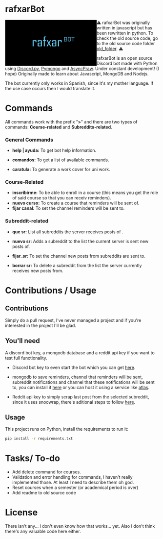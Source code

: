 # rafxarBot

<img width="300" height="150" align="left" style="float: left;" alt="rafxarBot" src="pirfil.png">

:warning: rafxarBot was originally written in javascript but has been rewritten in python. To check the old source code, go to the old source code folder [old_folder](old_source_code). :warning:

<!-- rafxarBot is an open source Discord bot made with Javascript using [Discord.js](https://discord.js.org), [Mongoose](https://mongoosejs.com) and [Snoowrap](https://github.com/not-an-aardvark/snoowrap). Under constant development! Mostly made to learn javascript and also since I couldn't find discord bots that did what I wanted to do. -->

rafxarBot is an open source Discord bot made with Python using [Discord.py](https://discordpy.readthedocs.io/en/stable/), [Pymongo](https://pymongo.readthedocs.io) and [AsyncPraw](asyncpraw.readthedocs.io/). Under constant development! (I hope) Originally made to learn about Javascript, MongoDB and Nodejs.

The bot currently only works in Spanish, since it's my mother language. If the use case occurs then I would translate it.

# Commands

All commands work with the prefix "**>**" and there are two types of commands: **Course-related** and **Subreddits-related**.

### General Commands

- **help | ayuda:** To get bot help information.

- **comandos:** To get a list of available commands.
- **caratula:** To generate a work cover for uni work.

### Course-Related

- **inscribirme:** To be able to enroll in a course (this means you get the role of said course so that you can receiv reminders).
- **nuevo curso:** To create a course that reminders will be sent of.
- **fijar canal:** To set the channel reminders will be sent to.

### Subreddit-related

- **que sr:** List all subreddits the server receives posts of .

- **nuevo sr:** Adds a subreddit to the list the current server is sent new posts of.

- **fijar_sr:** To set the channel new posts from subreddits are sent to.

- **borrar sr:** To delete a subreddit from the list the server currently receives new posts from.

# Contributions / Usage

## Contributions

Simply do a pull request, I've never managed a project and if you're interested in the project I'll be glad.

## You'll need

A discord bot key, a mongodb database and a reddit api key if you want to test full functionality.

- Discord bot key to even start the bot which you can get [here](https://discord.com/developers/docs/intro).

- mongodb to save reminders, channel that reminders will be sent, subreddit notifications and channel that these notifications will be sent to, you can install it [here](https://docs.mongodb.com/manual/installation/) or you can host it using a service like [atlas](https://www.mongodb.com/cloud/atlas?tck=docs_server).

- Reddit api key to simply scrap last post from the selected subreddit, since it uses snoowrap, there's aditional steps to follow [here](https://browntreelabs.com/scraping-reddits-api-with-snoowrap/).

<!-- ## Usage

This project runs on **nodejs** and these are the following steps to run it:

- First clone the repository
  
  ```bash
  git clone git@github.com:rafaelcanoguitton/rafxarBOT.git
  ```

- Then issue an **npm install** command
  
  ```bash
  npm install
  ```

- You will need to rename [**example.env**](example.env) to **.env** and change variables as described on the file.
  
  ```env
  discordKey=YOURKEYHERE
  mongoPath=YOURMONGOPATHHERE
  userAgent=YOURUSERAGENTHERE
  clientId=YOURCLIENTIDHERE
  clientSecret=YOURCLIENTSECRETHERE
  refreshToken=YOURREFRESHTOKENHERE
  ```

- Finally, when everything is properly set up simply do an npm run or node index.js.
  
  ```bash
  npm run
  node index.js
  ``` -->
## Usage

This project runs on Python, install the requirements to run it:

```bash
pip install -r requirements.txt
```
# Tasks/ To-do

- Add delete command for courses.
- Validation and error handling for commands, I haven't really implemented those. At least I need to describe them oh god.
- Reset courses when a semester (or academical period is over)
- Add readme to old source code

# License

There isn't any... I don't even know how that works... yet. Also I don't think there's any valuable code here either.
